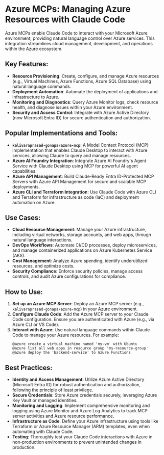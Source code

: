 
# Azure MCPs: Managing Azure Resources with Claude Code

Azure MCPs enable Claude Code to interact with your Microsoft Azure environment, providing natural language control over Azure services. This integration streamlines cloud management, development, and operations within the Azure ecosystem.

## Key Features:

*   **Resource Provisioning**: Create, configure, and manage Azure resources (e.g., Virtual Machines, Azure Functions, Azure SQL Database) using natural language commands.
*   **Deployment Automation**: Automate the deployment of applications and infrastructure to Azure.
*   **Monitoring and Diagnostics**: Query Azure Monitor logs, check resource health, and diagnose issues within your Azure environment.
*   **Security and Access Control**: Integrate with Azure Active Directory (now Microsoft Entra ID) for secure authentication and authorization.

## Popular Implementations and Tools:

*   **`kalivaraprasad-gonapa/azure-mcp`**: A Model Context Protocol (MCP) implementation that enables Claude Desktop to interact with Azure services, allowing Claude to query and manage resources.
*   **Azure AI Foundry Integration**: Integrate Azure AI Foundry's Agent Service with Claude Desktop using MCP for powerful AI agent capabilities.
*   **Azure API Management**: Build Claude-Ready Entra ID-Protected MCP Servers with Azure API Management for secure and scalable MCP deployments.
*   **Azure CLI and Terraform Integration**: Use Claude Code with Azure CLI and Terraform for infrastructure as code (IaC) and deployment automation on Azure.

## Use Cases:

*   **Cloud Resource Management**: Manage your Azure infrastructure, including virtual networks, storage accounts, and web apps, through natural language interactions.
*   **DevOps Workflows**: Automate CI/CD processes, deploy microservices, and manage containerized applications on Azure Kubernetes Service (AKS).
*   **Cost Management**: Analyze Azure spending, identify underutilized resources, and optimize costs.
*   **Security Compliance**: Enforce security policies, manage access controls, and audit Azure configurations for compliance.

## How to Use:

1.  **Set up an Azure MCP Server**: Deploy an Azure MCP server (e.g., `kalivaraprasad-gonapa/azure-mcp`) in your Azure environment.
2.  **Configure Claude Code**: Add the Azure MCP server to your Claude Code configuration. Ensure you are authenticated with Azure (e.g., via Azure CLI or VS Code).
3.  **Interact with Azure**: Use natural language commands within Claude Code to manage your Azure resources. For example:
    ```
    @azure create a virtual machine named 'my-vm' with Ubuntu
    @azure list all web apps in resource group 'my-resource-group'
    @azure deploy the 'backend-service' to Azure Functions
    ```

## Best Practices:

*   **Identity and Access Management**: Utilize Azure Active Directory (Microsoft Entra ID) for robust authentication and authorization, following the principle of least privilege.
*   **Secure Credentials**: Store Azure credentials securely, leveraging Azure Key Vault or managed identities.
*   **Monitoring and Logging**: Implement comprehensive monitoring and logging using Azure Monitor and Azure Log Analytics to track MCP server activities and Azure resource performance.
*   **Infrastructure as Code**: Define your Azure infrastructure using tools like Terraform or Azure Resource Manager (ARM) templates, even when automating with Claude Code.
*   **Testing**: Thoroughly test your Claude Code interactions with Azure in non-production environments to prevent unintended changes in production.

